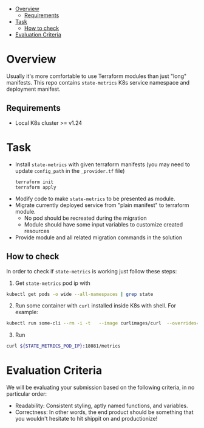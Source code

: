 - [Overview](#overview)
  - [Requirements](#requirements)
- [Task](#task)
  - [How to check](#how-to-check)
- [Evaluation Criteria](#evaluation-criteria)

# Overview
Usually it's more comfortable to use Terraform modules than just "long" manifests. This repo contains `state-metrics` K8s service namespace and deployment manifest.

## Requirements
* Local K8s cluster >= v1.24

# Task
* Install `state-metrics` with given terraform manifests (you may need to update `config_path` in the `_provider.tf` file)
  ```
  terraform init
  terraform apply
  ```
* Modify code to make `state-metrics` to be presented as module.
* Migrate currently deployed service from "plain manifest" to terraform module.
  * No pod should be recreated during the migration
  * Module should have some input variables to customize created resources
* Provide module and all related migration commands in the solution

## How to check
In order to check if `state-metrics` is working just follow these steps:

1. Get `state-metrics` pod ip with
  ```sh
  kubectl get pods -o wide --all-namespaces | grep state
  ```
2. Run some container with `curl` installed inside K8s with shell. For example:
  ```sh
  kubectl run some-cli --rm -i -t   --image curlimages/curl  --overrides='{"kind":"Pod", "apiVersion":"v1", "spec": {"hostNetwork": true}}'   -- sh
  ```
3. Run
  ```sh
  curl ${STATE_METRICS_POD_IP}:18081/metrics
  ```

# Evaluation Criteria
We will be evaluating your submission based on the following criteria, in no particular order:
* Readability: Consistent styling, aptly named functions, and variables.
* Correctness: In other words, the end product should be something that you wouldn't hesitate to hit shippit on and productionize!
